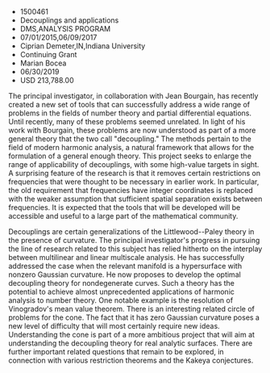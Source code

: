 
* 1500461
* Decouplings and applications
* DMS,ANALYSIS PROGRAM
* 07/01/2015,06/09/2017
* Ciprian Demeter,IN,Indiana University
* Continuing Grant
* Marian Bocea
* 06/30/2019
* USD 213,788.00

The principal investigator, in collaboration with Jean Bourgain, has recently
created a new set of tools that can successfully address a wide range of
problems in the fields of number theory and partial differential equations.
Until recently, many of these problems seemed unrelated. In light of his work
with Bourgain, these problems are now understood as part of a more general
theory that the two call "decoupling." The methods pertain to the field of
modern harmonic analysis, a natural framework that allows for the formulation of
a general enough theory. This project seeks to enlarge the range of
applicability of decouplings, with some high-value targets in sight. A
surprising feature of the research is that it removes certain restrictions on
frequencies that were thought to be necessary in earlier work. In particular,
the old requirement that frequencies have integer coordinates is replaced with
the weaker assumption that sufficient spatial separation exists between
frequencies. It is expected that the tools that will be developed will be
accessible and useful to a large part of the mathematical community.

Decouplings are certain generalizations of the Littlewood--Paley theory in the
presence of curvature. The principal investigator's progress in pursuing the
line of research related to this subject has relied hitherto on the interplay
between multilinear and linear multiscale analysis. He has successfully
addressed the case when the relevant manifold is a hypersurface with nonzero
Gaussian curvature. He now proposes to develop the optimal decoupling theory for
nondegenerate curves. Such a theory has the potential to achieve almost
unprecedented applications of harmonic analysis to number theory. One notable
example is the resolution of Vinogradov's mean value theorem. There is an
interesting related circle of problems for the cone. The fact that it has zero
Gaussian curvature poses a new level of difficulty that will most certainly
require new ideas. Understanding the cone is part of a more ambitious project
that will aim at understanding the decoupling theory for real analytic surfaces.
There are further important related questions that remain to be explored, in
connection with various restriction theorems and the Kakeya conjectures.

